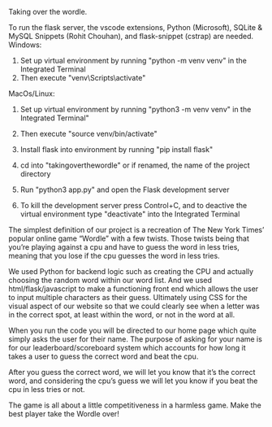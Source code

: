 Taking over the wordle. 

To run the flask server, the vscode extensions, Python (Microsoft), SQLite & MySQL Snippets (Rohit Chouhan), and flask-snippet (cstrap) are needed.
Windows:
1. Set up virtual environment by running "python -m venv venv" in the Integrated Terminal
2. Then execute "venv\Scripts\activate"

MacOs/Linux:
1. Set up virtual environment by running "python3 -m venv venv" in the Integrated Terminal"
2. Then execute "source venv/bin/activate"

3. Install flask into environment by running "pip install flask"
4. cd into "takingoverthewordle" or if renamed, the name of the project directory
5. Run "python3 app.py" and open the Flask development server

6. To kill the development server press Control+C, and to deactive the virtual environment type "deactivate" into the Integrated Terminal

The simplest definition of our project is a recreation of The New York Times’ popular online game “Wordle” with a few twists. Those twists being that you’re playing against a cpu and have to guess the word in less tries, meaning that you lose if the cpu guesses the word in less tries. 

We used Python for backend logic such as creating the CPU and actually choosing the random word within our word list. And we used html/flask/javascript to make a functioning front end which allows the user to input multiple characters as their guess. Ultimately using CSS for the visual aspect of our website so that we could clearly see when a letter was in the correct spot, at least within the word, or not in the word at all. 

When you run the code you will be directed to our home page which quite simply asks the user for their name. The purpose of asking for your name is for our leaderboard/scoreboard system which accounts for how long it takes a user to guess the correct word and beat the cpu.

After you guess the correct word, we will let you know that it’s the correct word, and considering the cpu’s guess we will let you know if you beat the cpu in less tries or not. 

The game is all about a little competitiveness in a harmless game. Make the best player take the Wordle over!  
